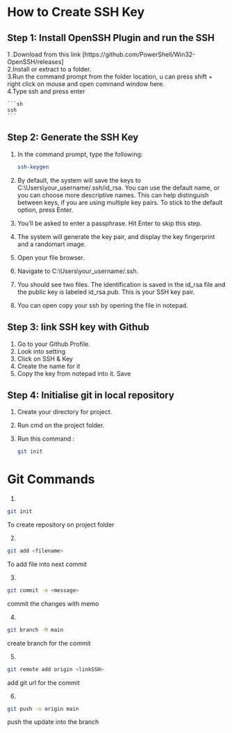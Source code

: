 <h1>How to Create SSH Key</h1>
<h2>Step 1:  Install OpenSSH Plugin and run the SSH</h2>
<p>1 .Download from this link [https://github.com/PowerShell/Win32-OpenSSH/releases]
<br>2.Install or extract to a folder.
<br>3.Run the command prompt from the folder location, u can press shift + right click on mouse and open command window here.
<br>
4.Type ssh and press enter
</p>

    ```sh
    ssh
    ```

<h2>Step 2:  Generate the SSH Key</h2>

1. In the command prompt, type the following:

   ```sh
   ssh-keygen
   ```

2. By default, the system will save the keys to C:\Users\your_username/.ssh/id_rsa. You can use the default name, or you can choose more descriptive names. This can help distinguish between keys, if you are using multiple key pairs. To stick to the default option, press Enter.
3. You’ll be asked to enter a passphrase. Hit Enter to skip this step.
4. The system will generate the key pair, and display the key fingerprint and a randomart image.
5. Open your file browser.
6. Navigate to C:\Users\your_username/.ssh.
7. You should see two files. The identification is saved in the id_rsa file and the public key is labeled id_rsa.pub. This is your SSH key pair.
8. You can open copy your ssh by opening the file in notepad.

<h2>Step 3:  link SSH key with Github</h2>

1. Go to your Github Profile.
2. Look into setting
3. Click on SSH & Key
4. Create the name for it 
5. Copy the key from notepad into it. Save

<h2>Step 4:  Initialise git in local repository </h2>

1. Create your directory for project.
2. Run cmd on the project folder.
3. Run this command :

    ```sh
    git init
    ```

# Git Commands

1. 
```sh
git init
```
To create repository on project folder

2. 
```sh
git add <filename>
```
To add file into next commit

3. 
```sh
git commit -m <message>
```
commit the changes with memo

4. 
```sh
git branch -M main
```
create branch for the commit

5. 
```sh
git remote add origin <linkSSH>
```
add git url for the commit

6. 
```sh
git push -u origin main
```
push the update into the branch


